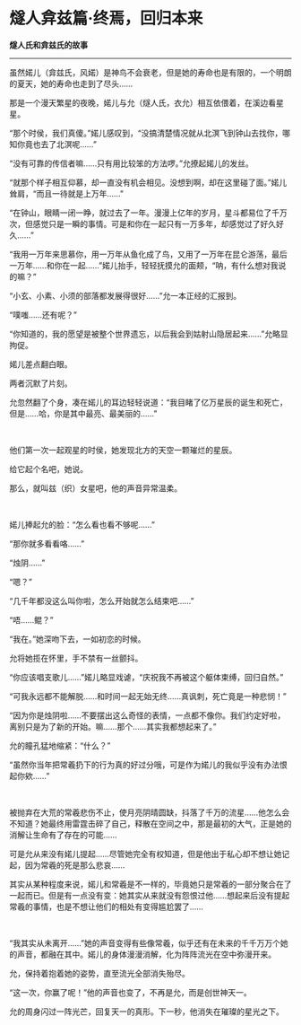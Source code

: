 # 燧人弇兹篇·终焉，回归本来

**燧人氏和弇兹氏的故事**

-------

虽然婼儿（弇兹氏，风婼）是神鸟不会衰老，但是她的寿命也是有限的，一个明朗的夏天，她的寿命也走到了尽头……

那是一个漫天繁星的夜晚，婼儿与允（燧人氏，衣允）相互依偎着，在溪边看星星。

  “那个时侯，我们真傻。”婼儿感叹到，“没搞清楚情况就从北溟飞到钟山去找你，哪知你竟也去了北溟呢……”
  
  “没有可靠的传信者嘛……只有用比较笨的方法啰。”允撩起婼儿的发丝。
  
  “就那个样子相互仰慕，却一直没有机会相见。没想到啊，却在这里碰了面。”婼儿耸肩，“而且一待就是上万年……”
  
  “在钟山，眼睛一闭一睁，就过去了一年。漫漫上亿年的岁月，星斗都易位了千万次，但感觉只是一瞬的事情。可是和你在一起只有一万多年，却感觉过了好久好久……”
  
  “我用一万年来思慕你，用一万年从鱼化成了鸟，又用了一万年在昆仑游荡，最后一万年……和你在一起……”婼儿抬手，轻轻抚摸允的面颊，“呐，有什么想对我说的嘛？”
  
  “小玄、小素、小须的部落都发展得很好……”允一本正经的汇报到。
  
  “噗嗤……还有呢？”
  
  “你知道的，我的愿望是被整个世界遗忘，以后我会到姑射山隐居起来……”允略显拘促。
  
  婼儿差点翻白眼。
  
  两者沉默了片刻。
  
  允忽然翻了个身，凑在婼儿的耳边轻轻说道：“我目睹了亿万星辰的诞生和死亡，但是……哈，你是其中最亮、最美丽的……”
  
  &nbsp;
  
  他们第一次一起观星的时侯，她发现北方的天空一颗璀烂的星辰。
  
  给它起个名吧，她说。
  
  那么，就叫兹（织）女星吧，他的声音异常温柔。
  
  &nbsp;
  
  婼儿捧起允的脸：“怎么看也看不够呢……”
  
  “那你就多看看咯……”
  
  “烛阴……”
  
  “嗯？”
  
  “几千年都没这么叫你啦，怎么开始就怎么结束吧……”
  
  “唔……鲲？”
  
  “我在。”她深吻下去，一如初恋的时候。
  
  允将她揽在怀里，手不禁有一丝颤抖。
  
  “你应该唱支歌儿……”婼儿略显戏谑，“庆祝我不再被这个躯体束缚，回归自然。”
  
  “可我永远都不能解脱……和时间一起无始无终……真讽刺，死亡竟是一种悲悯！”
  
  “因为你是烛阴啦……不要摆出这么奇怪的表情，一点都不像你。我们约定好啦，离别只是为了新的开始。嘛……那个……其实我都想起来了。”
  
  允的瞳孔猛地缩紧：“什么？”
  
  “虽然你当年把常羲扔下的行为真的好过分哦，可是作为婼儿的我似乎没有办法恨起你欸……”
  
  &nbsp;
  
  被抛弃在大荒的常羲悲伤不止，使月亮阴晴圆缺，抖落了千万的流星……他怎么会不知道？她最终用雷霆击碎了自己，释散在空间之中，那是最初的大气，正是她的消解让生命有了存在的可能……
  
  可是允从来没有婼儿提起……尽管她完全有权知道，但是他出于私心却不想让她记起，因为常羲的死是那么悲哀……
  
  其实从某种程度来说，婼儿和常羲是不一样的，毕竟她只是常羲的一部分聚合在了一起而已。但是有一点没有变：她其实从来就没有怨恨过他……想起来后没有提起常羲的事情，也是不想让他们的相处有变得尴尬罢了……
  
  &nbsp;
  
  “我其实从未离开……”她的声音变得有些像常羲，似乎还有在未来的千千万万个她的声音，都融在其中。婼儿的身体漫漫消解，化为阵阵流光在空中弥漫开来。
  
  允，保持着抱着她的姿势，直至流光全部消失殆尽。
  
  “这一次，你赢了呢！”他的声音也变了，不再是允，而是创世神天一。
  
  允的周身闪过一阵光芒，回复天一的真形。下一秒，他消失在璀璨的星光之下。
